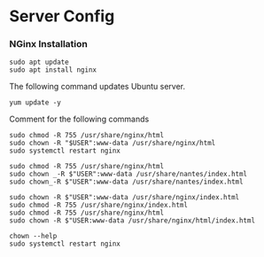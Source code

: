 # Server Config

### NGinx Installation

```
sudo apt update
sudo apt install nginx
```

The following command updates Ubuntu server.
```
yum update -y
```

Comment for the following commands
```
sudo chmod -R 755 /usr/share/nginx/html
sudo chown -R "$USER":www-data /usr/share/nginx/html
sudo systemctl restart nginx
```
```
sudo chmod -R 755 /usr/share/nginx/html
sudo chown _-R $"USER":www-data /usr/share/nantes/index.html
sudo chown_-R $"USER":www-data /usr/share/nantes/index.html
```
```
sudo chown -R $"USER":www-data /usr/share/nginx/index.html
sudo chmod -R 755 /usr/share/nginx/index.html
sudo chmod -R 755 /usr/share/nginx/html
sudo chown -R $"USER:www-data /usr/share/nginx/html/index.html
```
```
chown --help
sudo systemctl restart nginx
 ```
